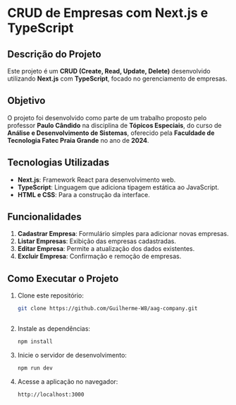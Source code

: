 # CRUD de Empresas com Next.js e TypeScript

## Descrição do Projeto
Este projeto é um **CRUD (Create, Read, Update, Delete)** desenvolvido utilizando **Next.js** com **TypeScript**, focado no gerenciamento de empresas. 

## Objetivo
O projeto foi desenvolvido como parte de um trabalho proposto pelo professor **Paulo Cândido** na disciplina de **Tópicos Especiais**, do curso de **Análise e Desenvolvimento de Sistemas**, oferecido pela **Faculdade de Tecnologia Fatec Praia Grande** no ano de **2024**.

## Tecnologias Utilizadas
- **Next.js**: Framework React para desenvolvimento web.
- **TypeScript**: Linguagem que adiciona tipagem estática ao JavaScript.
- **HTML e CSS**: Para a construção da interface.

## Funcionalidades
1. **Cadastrar Empresa**: Formulário simples para adicionar novas empresas.
2. **Listar Empresas**: Exibição das empresas cadastradas.
3. **Editar Empresa**: Permite a atualização dos dados existentes.
4. **Excluir Empresa**: Confirmação e remoção de empresas.


## Como Executar o Projeto
1. Clone este repositório:
   ```bash
   git clone https://github.com/Guilherme-W8/aag-company.git
 
2. Instale as dependências:
   ```bash
   npm install
   
3. Inicie o servidor de desenvolvimento:
   ```bash
   npm run dev
   
4. Acesse a aplicação no navegador:
   ```bash
   http://localhost:3000